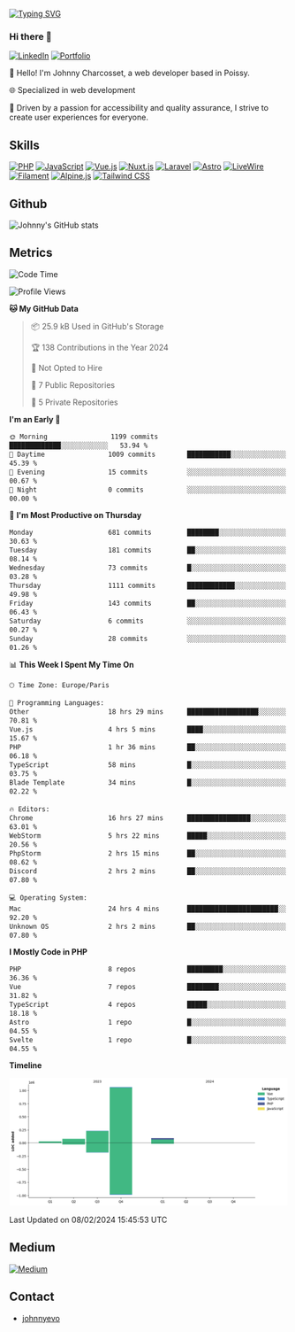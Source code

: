 [![Typing SVG](https://readme-typing-svg.demolab.com?font=Fira+Code&pause=1000&random=false&width=435&lines=Johnny+Charcosset;Web+Developer)](https://git.io/typing-svg)

### Hi there 👋
[![LinkedIn](https://img.shields.io/badge/LinkedIn-0077B5?style=for-the-badge&logo=linkedin&logoColor=white)]([https://www.linkedin.com/in/absatyaprakash/](https://www.linkedin.com/in/jcharcosset/))
[![Portfolio](https://img.shields.io/badge/Portfolio-4285F4?style=for-the-badge&logo=google-chrome&logoColor=white)](https://johnnyevo.github.io/)

👋 Hello! I'm Johnny Charcosset, a web developer based in Poissy.

🌐 Specialized in web development

🚀 Driven by a passion for accessibility and quality assurance, I strive to create user experiences for everyone.

## Skills

[![PHP](https://img.shields.io/badge/PHP-777BB4?style=for-the-badge&logo=php&logoColor=white)](https://www.php.net/)
[![JavaScript](https://img.shields.io/badge/JavaScript-F7DF1E?style=for-the-badge&logo=javascript&logoColor=black)](https://developer.mozilla.org/en-US/docs/Web/JavaScript)
[![Vue.js](https://img.shields.io/badge/Vue.js-4FC08D?style=for-the-badge&logo=vue.js&logoColor=white)](https://vuejs.org/)
[![Nuxt.js](https://img.shields.io/badge/Nuxt.js-00C58E?style=for-the-badge&logo=nuxt.js&logoColor=white)](https://nuxtjs.org/)
[![Laravel](https://img.shields.io/badge/Laravel-FF2D20?style=for-the-badge&logo=laravel&logoColor=white)](https://laravel.com/)
[![Astro](https://img.shields.io/badge/Astro-0B3E59?style=for-the-badge&logo=astro&logoColor=white)](https://astro.build/)
[![LiveWire](https://img.shields.io/badge/LiveWire-FF3E00?style=for-the-badge&logo=livewire&logoColor=white)](https://laravel-livewire.com/)
[![Filament](https://img.shields.io/badge/Filament-253E46?style=for-the-badge&logo=https://filamentphp.com/favicon/favicon-32x32.png?v=w1dBNxT7Wg&logoColor=white)](https://filamentadmin.com/)
[![Alpine.js](https://img.shields.io/badge/Alpine.js-8BC0D0?style=for-the-badge&logo=alpine.js&logoColor=black)](https://alpinejs.dev/)
[![Tailwind CSS](https://img.shields.io/badge/Tailwind_CSS-38B2AC?style=for-the-badge&logo=tailwind-css&logoColor=white)](https://tailwindcss.com/)

## Github

![Johnny's GitHub stats](https://github-readme-stats.vercel.app/api?username=JohnnyEvo&show_icons=true&theme=transparent)

## Metrics

<!--START_SECTION:waka-->
![Code Time](http://img.shields.io/badge/Code%20Time-16%20hrs%2051%20mins-blue)

![Profile Views](http://img.shields.io/badge/Profile%20Views-0-blue)

**🐱 My GitHub Data** 

> 📦 25.9 kB Used in GitHub's Storage 
 > 
> 🏆 138 Contributions in the Year 2024
 > 
> 🚫 Not Opted to Hire
 > 
> 📜 7 Public Repositories 
 > 
> 🔑 5 Private Repositories 
 > 
**I'm an Early 🐤** 

```text
🌞 Morning                1199 commits        █████████████░░░░░░░░░░░░   53.94 % 
🌆 Daytime                1009 commits        ███████████░░░░░░░░░░░░░░   45.39 % 
🌃 Evening                15 commits          ░░░░░░░░░░░░░░░░░░░░░░░░░   00.67 % 
🌙 Night                  0 commits           ░░░░░░░░░░░░░░░░░░░░░░░░░   00.00 % 
```
📅 **I'm Most Productive on Thursday** 

```text
Monday                   681 commits         ████████░░░░░░░░░░░░░░░░░   30.63 % 
Tuesday                  181 commits         ██░░░░░░░░░░░░░░░░░░░░░░░   08.14 % 
Wednesday                73 commits          █░░░░░░░░░░░░░░░░░░░░░░░░   03.28 % 
Thursday                 1111 commits        ████████████░░░░░░░░░░░░░   49.98 % 
Friday                   143 commits         ██░░░░░░░░░░░░░░░░░░░░░░░   06.43 % 
Saturday                 6 commits           ░░░░░░░░░░░░░░░░░░░░░░░░░   00.27 % 
Sunday                   28 commits          ░░░░░░░░░░░░░░░░░░░░░░░░░   01.26 % 
```


📊 **This Week I Spent My Time On** 

```text
🕑︎ Time Zone: Europe/Paris

💬 Programming Languages: 
Other                    18 hrs 29 mins      ██████████████████░░░░░░░   70.81 % 
Vue.js                   4 hrs 5 mins        ████░░░░░░░░░░░░░░░░░░░░░   15.67 % 
PHP                      1 hr 36 mins        ██░░░░░░░░░░░░░░░░░░░░░░░   06.18 % 
TypeScript               58 mins             █░░░░░░░░░░░░░░░░░░░░░░░░   03.75 % 
Blade Template           34 mins             █░░░░░░░░░░░░░░░░░░░░░░░░   02.22 % 

🔥 Editors: 
Chrome                   16 hrs 27 mins      ████████████████░░░░░░░░░   63.01 % 
WebStorm                 5 hrs 22 mins       █████░░░░░░░░░░░░░░░░░░░░   20.56 % 
PhpStorm                 2 hrs 15 mins       ██░░░░░░░░░░░░░░░░░░░░░░░   08.62 % 
Discord                  2 hrs 2 mins        ██░░░░░░░░░░░░░░░░░░░░░░░   07.80 % 

💻 Operating System: 
Mac                      24 hrs 4 mins       ███████████████████████░░   92.20 % 
Unknown OS               2 hrs 2 mins        ██░░░░░░░░░░░░░░░░░░░░░░░   07.80 % 
```

**I Mostly Code in PHP** 

```text
PHP                      8 repos             █████████░░░░░░░░░░░░░░░░   36.36 % 
Vue                      7 repos             ████████░░░░░░░░░░░░░░░░░   31.82 % 
TypeScript               4 repos             █████░░░░░░░░░░░░░░░░░░░░   18.18 % 
Astro                    1 repo              █░░░░░░░░░░░░░░░░░░░░░░░░   04.55 % 
Svelte                   1 repo              █░░░░░░░░░░░░░░░░░░░░░░░░   04.55 % 
```



**Timeline**

![Lines of Code chart](https://raw.githubusercontent.com/JohnnyEvo/JohnnyEvo/main/assets/bar_graph.png)


 Last Updated on 08/02/2024 15:45:53 UTC
<!--END_SECTION:waka-->

## Medium

[![Medium](https://github-readme-medium.vercel.app/?username=johnny.charcosset&limit=3)](https://medium.com/@@johnny.charcosset)

## Contact

- [johnnyevo](https://johnnyevo.github.io/)
